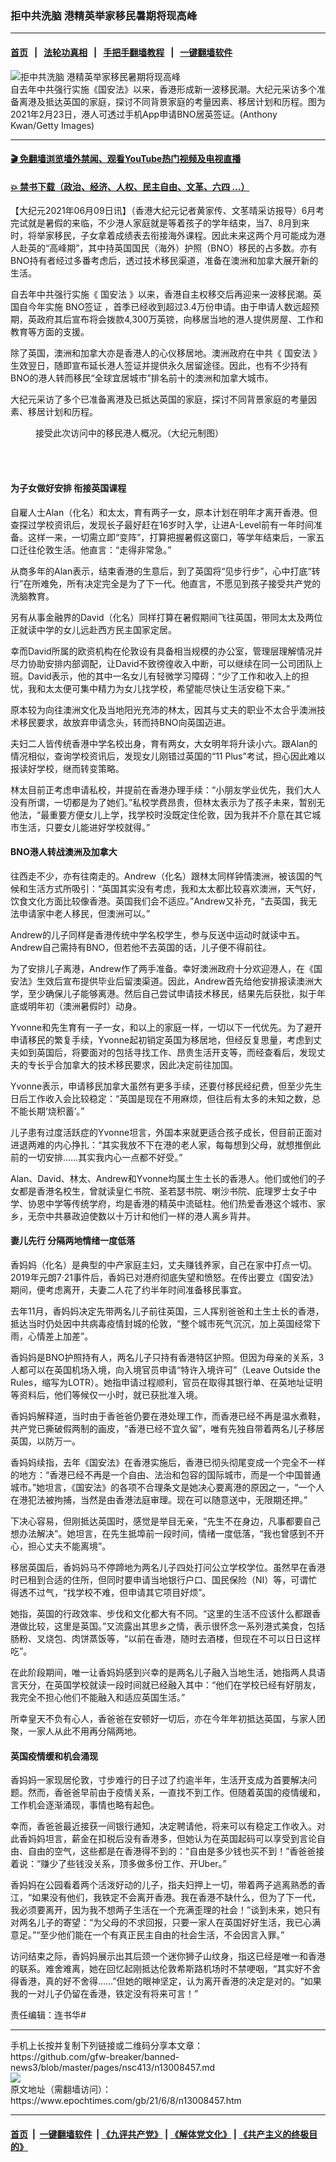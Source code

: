 ### 拒中共洗脑 港精英举家移民暑期将现高峰
------------------------

#### [首页](https://github.com/gfw-breaker/banned-news3/blob/master/README.md) &nbsp;&nbsp;|&nbsp;&nbsp; [法轮功真相](https://github.com/begood0513/basic/blob/master/README.md)  &nbsp;&nbsp;|&nbsp;&nbsp; [手把手翻墙教程](https://github.com/gfw-breaker/guides/wiki)  &nbsp;&nbsp;|&nbsp;&nbsp; [一键翻墙软件](https://github.com/gfw-breaker/nogfw/blob/master/README.md)  



<div><img alt="拒中共洗脑 港精英举家移民暑期将现高峰" class="attachment-djy_600_400 size-djy_600_400 wp-post-image" src="https://i.epochtimes.com/assets/uploads/2021/06/id13008459-GettyImages-1231337639-600x400.jpg"/>
<div class="caption">
 自去年中共强行实施《国安法》以来，香港形成新一波移民潮。大纪元采访多个准备离港及抵达英国的家庭，探讨不同背景家庭的考量因素、移居计划和历程。图为2021年2月23日，港人可透过手机App申请BNO居英签证。(Anthony Kwan/Getty Images)
</div></div><hr/>

#### [ 🎬  免翻墙浏览墙外禁闻、观看YouTube热门视频及电视直播](https://github.com/gfw-breaker/HelloWorld)

#### [ 💥  禁书下载（政治、经济、人权、民主自由、文革、六四 ...）](https://github.com/gfw-breaker/books/blob/master/README.md)

<div><p>
 【大纪元2021年06月09日讯】（香港大纪元记者黄家传、文苳晴采访报导）6月考完试就是暑假的来临，不少港人家庭就是等着孩子的学年结束，当7、8月到来时，将举家移民，子女拿着成绩表去衔接海外课程。因此未来这两个月可能成为港人赴英的“高峰期”，其中持英国国民（海外）护照（BNO）移民的占多数。亦有BNO持有者经过多番考虑后，透过技术移民渠道，准备在澳洲和加拿大展开新的生活。
</p>
<p>
 自去年中共强行实施《
 <ok href="https://www.epochtimes.com/gb/tag/%E5%9B%BD%E5%AE%89%E6%B3%95.html">
  国安法
 </ok>
 》以来，香港自主权移交后再迎来一波移民潮。英国自今年实施
 <ok href="https://www.epochtimes.com/gb/tag/bno%E7%AD%BE%E8%AF%81.html">
  BNO签证
 </ok>
 ，首季已经收到超过3.4万份申请。由于申请人数远超预期，英政府其后宣布将会拨款4,300万英镑，向移居当地的港人提供房屋、工作和教育等方面的支援。
</p>
<p>
 除了英国，澳洲和加拿大亦是香港人的心仪移居地。澳洲政府在中共《
 <ok href="https://www.epochtimes.com/gb/tag/%E5%9B%BD%E5%AE%89%E6%B3%95.html">
  国安法
 </ok>
 》生效翌日，随即宣布延长港人签证并提供永久居留途径。因此，也有不少持有BNO的港人转而移民“全球宜居城市”排名前十的澳洲和加拿大城市。
</p>
<p>
 大纪元采访了多个已准备离港及已抵达英国的家庭，探讨不同背景家庭的考量因素、移居计划和历程。
</p>
<figure aria-describedby="caption-attachment-13008461" class="wp-caption aligncenter" id="attachment_13008461" style="width: 600px">
 <ok href="https://i.epochtimes.com/assets/uploads/2021/06/id13008461-730a35a0a05c8c086cdc56d85f9e54b3-e1623182544398.jpg" target="_blank">
  <img alt="" class="size-large wp-image-13008461" src="https://i.epochtimes.com/assets/uploads/2021/06/id13008461-730a35a0a05c8c086cdc56d85f9e54b3-600x481.jpg"/>
 </ok>
 <br/><figcaption class="wp-caption-text" id="caption-attachment-13008461">
  接受此次访问中的移民港人概况。（大纪元制图）
 </figcaption><br/>
</figure><br/>
<h4>
 为子女做好安排 衔接英国课程
</h4>
<p>
 自雇人士Alan（化名）和太太，育有两子一女，原本计划在明年才离开香港。但查探过学校资讯后，发现长子最好赶在16岁时入学，让进A-Level前有一年时间准备。这样一来，一切需立即“变阵”，打算把握暑假这窗口，等学年结束后，一家五口迁往伦敦生活。他直言：“走得非常急。”
</p>
<p>
 从商多年的Alan表示，结束香港的生意后，到了英国将“见步行步”，心中打底“转行”在所难免，所有决定完全是为了下一代。他直言，不愿见到孩子接受共产党的洗脑教育。
</p>
<p>
 另有从事金融界的David（化名）同样打算在暑假期间飞往英国，带同太太及两位正就读中学的女儿远赴西方民主国家定居。
</p>
<p>
 幸而David所属的欧资机构在伦敦设有具备相当规模的办公室，管理层理解情况并尽力协助安排内部调配，让David不致徬徨收入中断，可以继续在同一公司团队上班。David表示，他的其中一名女儿有轻微学习障碍：“少了工作和收入上的担忧，我和太太便可集中精力为女儿找学校，希望能尽快让生活安稳下来。”
</p>
<p>
 原本较为向往澳洲文化及当地阳光充沛的林太，因其与丈夫的职业不太合乎澳洲技术移民要求，故放弃申请念头，转而持BNO向英国迈进。
</p>
<p>
 夫妇二人皆传统香港中学名校出身，育有两女，大女明年将升读小六。跟Alan的情况相似，查询学校资讯后，发现女儿刚错过英国的“11 Plus”考试，担心因此难以报读好学校，继而转变策略。
</p>
<p>
 林太目前正考虑申请私校，并提前在香港办理手续：“小朋友学业优先，我们大人没有所谓，一切都是为了她们。”私校学费昂贵，但林太表示为了孩子未来，暂别无他法，“最重要方便女儿上学，找学校时没既定住伦敦，因为我并不介意在其它城市生活，只要女儿能进好学校就得。”
</p>
<h4>
 BNO港人转战澳洲及加拿大
</h4>
<p>
 往西走不少，亦有往南走的。Andrew（化名）跟林太同样钟情澳洲，被该国的气候和生活方式所吸引：“英国其实没有考虑，我和太太都比较喜欢澳洲，天气好，饮食文化方面比较像香港。英国我们会不适应。”Andrew又补充，“去英国，我无法申请家中老人移民，但澳洲可以。”
</p>
<p>
 Andrew的儿子同样是香港传统中学名校学生，参与反送中运动时就读中五。Andrew自己需持有BNO，但若他不去英国的话，儿子便不得前往。
</p>
<p>
 为了安排儿子离港，Andrew作了两手准备。幸好澳洲政府十分欢迎港人，在《国安法》生效后宣布提供毕业后留澳渠道。因此，Andrew首先给他安排报读澳洲大学，至少确保儿子能够离港。然后自己尝试申请技术移民，结果先后获批，拟于年底或明年初（澳洲暑假时）动身。
</p>
<p>
 Yvonne和先生育有一子一女，和以上的家庭一样，一切以下一代优先。为了避开申请移民的繁复手续，Yvonne起初销定英国为移居地，但经反复思量，考虑到丈夫如到英国后，将要面对的包括寻找工作、昂贵生活开支等，而经查看后，发现丈夫的专长乎合加拿大的技术移民要求，因此决定前往加国。
</p>
<p>
 Yvonne表示，申请移民加拿大虽然有更多手续，还要付移民经纪费，但至少先生日后工作收入会比较稳定：“英国是现在不用麻烦，但往后有太多的未知之数，总不能长期‘烧积蓄’。”
</p>
<p>
 儿子患有过度活跃症的Yvonne坦言，外国本来就更适合孩子成长，但目前正面对进退两难的内心挣扎：“其实我放不下在港的老人家，每每想到父母，就想推倒此前的一切安排……其实我内心一点都不好受。”
</p>
<p>
 Alan、David、林太、Andrew和Yvonne均属土生土长的香港人。他们或他们的子女都是香港名校生，曾就读皇仁书院、圣若瑟书院、喇沙书院、庇理罗士女子中学、协恩中学等传统学府，均是香港的精英中流砥柱。他们热爱香港这个城市、家乡，无奈中共暴政迫使数以十万计和他们一样的港人离乡背井。
</p>
<h4>
 妻儿先行 分隔两地情绪一度低落
</h4>
<p>
 香妈妈（化名）是典型的中产家庭主妇，丈夫赚钱养家，自己在家中打点一切。2019年元朗7‧21事件后，香妈已对港府彻底失望和愤怒。在传出要立《国安法》期间，便考虑离开，夫妻二人花了约半年时间准备移民事宜。
</p>
<p>
 去年11月，香妈妈决定先带两名儿子前往英国，三人挥别爸爸和土生土长的香港，抵达当时仍处因中共病毒疫情封城的伦敦，“整个城市死气沉沉，加上英国经常下雨，心情差上加差”。
</p>
<p>
 香妈妈是BNO护照持有人，两名儿子只持有香港特区护照。但因为母亲的关系，3人都可以在英国机场入境，向入境官员申请“特许入境许可”（Leave Outside the Rules，缩写为LOTR）。她指申请过程顺利，官员在取得其银行单、在英地址证明等资料后，他们等候仅一小时，就已获批准入境。
</p>
<p>
 香妈妈解释道，当时由于香爸爸仍要在港处理工作，而香港已经不再是温水煮鞋，共产党已撕破假两制的画皮，“香港已经不宜久留”，唯有先独自带着两名儿子移居英国，以防万一。
</p>
<p>
 香妈妈续指，去年《国安法》在香港实施后，香港已彻头彻尾变成一个完全不一样的地方：“香港已经不再是一个自由、法治和包容的国际城市，而是一个中国普通城市。”她坦言，《国安法》的各项不合理条文是她决心要离港的原因之一，“一个人在港犯法被拘捕，当然是由香港法庭审理。现在可以随意送中，无限期还押。”
</p>
<p>
 下决心容易，但刚抵达英国时，感觉是举目无亲，“先生不在身边，凡事都要自己想办法解决”。她坦言，在先生抵埠前一段时间，情绪一度低落，“我也曾感到不开心，担心丈夫不能离境”。
</p>
<p>
 移居英国后，香妈妈马不停蹄地为两名儿子四处打问公立学校学位。虽然早在香港时已租到合适的住所，但同时要申请当地银行户口、国民保险（NI）等，可谓忙得透不过气，“找学校不难，但申请其它项目好烦”。
</p>
<p>
 她指，英国的行政效率、步伐和文化都大有不同。“这里的生活不应该什么都跟香港做比较，这里是英国。”又流露出其思乡之情，表示很怀念一系列港式美食，包括肠粉、叉烧包、肉饼蒸饭等，“以前在香港，随时去酒楼，但现在不可以日日这样吃”。
</p>
<p>
 在此阶段期间，唯一让香妈妈感到兴幸的是两名儿子融入当地生活，她指两人具语言天分，在英国学校就读一段时间就已经融入其中：“他们在学校已经有好朋友，我完全不担心他们不能融入和适应英国生活。”
</p>
<p>
 所幸皇天不负有心人，香爸爸在安顿好一切后，亦在今年年初抵达英国，与家人团聚，一家人从此不用再分隔两地。
</p>
<h4>
 英国疫情缓和机会涌现
</h4>
<p>
 香妈妈一家现居伦敦，寸步难行的日子过了约逾半年，生活开支成为首要解决问题。然而，香爸爸早前由于疫情关系，一直找不到工作。但随着英国的疫情缓和，工作机会逐渐涌现，事情也略有起色。
</p>
<p>
 幸而，香爸爸最近接获一间银行通知，决定聘请他，将来可以有稳定工作收入。对此香妈妈坦言，薪金在扣税后没有香港多，但她认为在英国起码可以享受到言论自由、自由的空气，这些都是在香港得不到的：“自由是多少钱也买不到！”香爸爸接着说：“赚少了些钱没关系，顶多做多份工作、开Uber。”
</p>
<p>
 香妈妈在公园看着两个活泼好动的儿子，指夫妇押上一切，带着两子逃离熟悉的香江，“如果没有他们，我铁定不会离开香港。我在香港不缺什么，但为了下一代，我必须要离开，因为我不想两子生活在一个充满歪理的社会！”谈到未来，她只有对两名儿子的寄望：“为父母的不求回报，只要一家人在英国好好生活，我已心满意足。”“至少他们能在一个有真正民主自由的社会生活，不会因言入罪。”
</p>
<p>
 访问结束之际，香妈妈展示出其后颈一个迷你狮子山纹身，指这已经是唯一和香港的联系。难舍难离，她在回忆起刚抵达伦敦希斯路机场时不禁哽咽，“其实好不舍得香港，真的好不舍得……”但她的眼神坚定，认为离开香港的决定是对的。“如果我的一对儿子仍留在香港，铁定没有将来可言！”
</p>
<p>
 责任编辑：连书华#
</p>
</div>
<hr/>
手机上长按并复制下列链接或二维码分享本文章：<br/>
https://github.com/gfw-breaker/banned-news3/blob/master/pages/nsc413/n13008457.md <br/>
<a href='https://github.com/gfw-breaker/banned-news3/blob/master/pages/nsc413/n13008457.md'><img src='https://github.com/gfw-breaker/banned-news3/blob/master/pages/nsc413/n13008457.md.png'/></a> <br/>
原文地址（需翻墙访问）：https://www.epochtimes.com/gb/21/6/8/n13008457.htm


------------------------
#### [首页](https://github.com/gfw-breaker/banned-news3/blob/master/README.md) &nbsp;|&nbsp; [一键翻墙软件](https://github.com/gfw-breaker/nogfw/blob/master/README.md) &nbsp;| [《九评共产党》](https://github.com/gfw-breaker/9ping.md/blob/master/README.md#九评之一评共产党是什么) | [《解体党文化》](https://github.com/gfw-breaker/jtdwh.md/blob/master/README.md) | [《共产主义的终极目的》](https://github.com/gfw-breaker/gczydzjmd.md/blob/master/README.md)


<img src='http://gfw-breaker.win/banned-news3/pages/nsc413/n13008457.md' width='0px' height='0px'/>